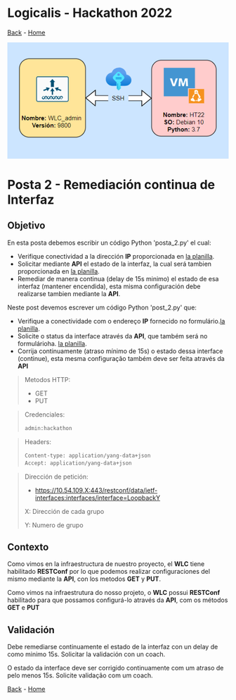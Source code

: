# Logicalis - Hackathon 2022

[Back](P1.md) - [Home](../README.md)

<p align="center">
  <img src="infraTW.png" alt="Infraestructura Hackathon"/>
</p>

# Posta 2 - Remediación continua de Interfaz
## Objetivo
En esta posta debemos escribir un código Python 'posta_2.py' el cual:

- Verifique conectividad a la dirección **IP** proporcionada en [la planilla](../Archivos/Credenciales.png).
- Solicitar mediante **API** el estado de la interfaz, la cual será tambien proporcionada en [la planilla](../Archivos/Credenciales.png).
- Remediar de manera continua (delay de 15s minimo) el estado de esa interfaz (mantener encendida), esta misma configuración debe realizarse tambien mediante la **API**.

Neste post devemos escrever um código Python 'post_2.py' que:

- Verifique a conectividade com o endereço **IP** fornecido no formulário.[la planilla](../Archivos/Credenciales.png).
- Solicite o status da interface através da **API**, que também será  no formulárioha. [la planilla](../Archivos/Credenciales.png).
- Corrija continuamente (atraso mínimo de 15s) o estado dessa interface (continue), esta mesma configuração também deve ser feita através da **API**


> Metodos HTTP:
> - GET
> - PUT

> Credenciales:
> ~~~bash
> admin:hackathon
> ~~~
>  

> Headers:
>  ~~~bash
> Content-type: application/yang-data+json 
> Accept: application/yang-data+json
> ~~~
> 

> Dirección de petición: 
> - https://10.54.109.X:443/restconf/data/ietf-interfaces:interfaces/interface=LoopbackY 
> 
> X: Dirección de cada grupo
> 
> Y: Numero de grupo
> 

## Contexto
Como vimos en la infraestructura de nuestro proyecto, el **WLC** tiene habilitado **RESTConf** por lo que podemos realizar configuraciones del mismo mediante la **API**, con los metodos **GET** y **PUT**.

Como vimos na infraestrutura do nosso projeto, o **WLC** possui **RESTConf** habilitado para que possamos configurá-lo através da **API**, com os métodos **GET** e **PUT**

## Validación
Debe remediarse continuamente el estado de la interfaz con un delay de como minimo 15s. Solicitar la validación con un coach.

O estado da interface deve ser corrigido continuamente com um atraso de pelo menos 15s. Solicite validação com um coach.

[Back](P1.md) - [Home](../README.md)
